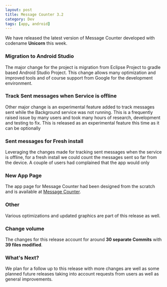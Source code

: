 ```yaml
---
layout: post
title: Message Counter 3.2
category: Dev
tags: [app, android]
---
```

We have released the latest version of Message Counter developed with codename **Unicorn**  this week.

<!-- more -->
### Migration to Android Studio
The major change for the project is migration from Eclipse Project to gradle based Android Studio Project.
This change allows many optimization and improved tools and of course support from Google for the development environment. 

### Track Sent messages when Service is offline
Other major change is an experimental feature added to track messages sent while the Background service was not running. This is a frequently
raised issue by many users and took many hours of research, development and testing to fix. This is released as an experimental feature
this time as it can be optionally

### Sent messages for Fresh install
Leveraging the changes made for tracking sent messages when the service is offline, for a fresh install we could count the messages
sent so far from the device. A couple of users had complained that the app would only

### New App Page
The app page for Message Counter had been designed from the scratch and is available at [Message Counter](http://midhunhk.github.io/message-counter/).

### Other
Various optimizations and updated graphics are part of this release as well.

### Change volume
The changes for this release account for around **30 separate Commits** with **39 files modified**.

### What's Next?
We plan for a follow up to this release with more changes are well as some planned future releases taking into account requests from users as well as general improvements.
